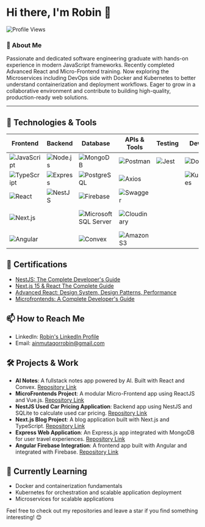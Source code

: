# Hi there, I'm Robin 👋

![Profile Views](https://komarev.com/ghpvc/?username=ainmutaqorrobin&style=flat-square)

### 🚀 About Me

Passionate and dedicated software engineering graduate with hands-on experience in modern JavaScript frameworks. Recently completed Advanced React and Micro-Frontend training. Now exploring the Microservices including DevOps side with Docker and Kubernetes to better understand containerization and deployment workflows. Eager to grow in a collaborative environment and contribute to building high-quality, production-ready web solutions.

---

## 🔧 Technologies & Tools

| Frontend | Backend | Database | APIs & Tools | Testing | DevOps | IDEs & VCS |
|----------|---------|----------|--------------|---------|--------|------------|
| ![JavaScript](https://img.shields.io/badge/-JavaScript-F7DF1E?style=flat-square&logo=javascript&logoColor=black) | ![Node.js](https://img.shields.io/badge/-Node.js-339933?style=flat-square&logo=node.js&logoColor=white) | ![MongoDB](https://img.shields.io/badge/-MongoDB-47A248?style=flat-square&logo=mongodb&logoColor=white) | ![Postman](https://img.shields.io/badge/-Postman-FF6C37?style=flat-square&logo=postman&logoColor=white) | ![Jest](https://img.shields.io/badge/-Jest-C21325?style=flat-square&logo=jest&logoColor=white) | ![Docker](https://img.shields.io/badge/-Docker-2496ED?style=flat-square&logo=docker&logoColor=white) | ![VS Code](https://img.shields.io/badge/-VS%20Code-007ACC?style=flat-square&logo=visual-studio-code&logoColor=white) |
| ![TypeScript](https://img.shields.io/badge/-TypeScript-007ACC?style=flat-square&logo=typescript&logoColor=black) | ![Express](https://img.shields.io/badge/-Express-000000?style=flat-square&logo=express&logoColor=white) | ![PostgreSQL](https://img.shields.io/badge/-PostgreSQL-336791?style=flat-square&logo=postgresql&logoColor=white) | ![Axios](https://img.shields.io/badge/-Axios-5A29E4?style=flat-square&logo=axios&logoColor=white) |  | ![Kubernetes](https://img.shields.io/badge/-Kubernetes-326CE5?style=flat-square&logo=kubernetes&logoColor=white) | ![GitHub](https://img.shields.io/badge/-GitHub-181717?style=flat-square&logo=github&logoColor=white) |
| ![React](https://img.shields.io/badge/-React-61DAFB?style=flat-square&logo=react&logoColor=black) | ![NestJS](https://img.shields.io/badge/-NestJS-E0234E?style=flat-square&logo=nestjs&logoColor=white) | ![Firebase](https://img.shields.io/badge/-Firebase-FFCA28?style=flat-square&logo=firebase&logoColor=black) | ![Swagger](https://img.shields.io/badge/-Swagger-85EA2D?style=flat-square&logo=swagger&logoColor=black) |  |  | ![GitLab](https://img.shields.io/badge/-GitLab-FCA121?style=flat-square&logo=gitlab&logoColor=white) |
| ![Next.js](https://img.shields.io/badge/-Next.js-000000?style=flat-square&logo=nextdotjs&logoColor=white) |  | ![Microsoft SQL Server](https://img.shields.io/badge/-Microsoft%20SQL%20Server-CC2927?style=flat-square&logo=microsoft-sql-server&logoColor=white) | ![Cloudinary](https://img.shields.io/badge/-Cloudinary-0078FF?style=flat-square&logo=cloudinary&logoColor=white) |  |  | ![Visual Studio](https://img.shields.io/badge/-Visual%20Studio-5C2D91?style=flat-square&logo=visual-studio&logoColor=white) |
| ![Angular](https://img.shields.io/badge/-Angular-DD0031?style=flat-square&logo=angular&logoColor=white) |  | ![Convex](https://img.shields.io/badge/-Convex-4B0082?style=flat-square&logo=) | ![Amazon S3](https://img.shields.io/badge/-Amazon%20S3-569A31?style=flat-square&logo=amazon-s3&logoColor=white) |  |  |  |



## 📜 Certifications

- [NestJS: The Complete Developer's Guide](https://www.udemy.com/certificate/UC-1dbc51cf-38bc-4752-a79f-0973d6c22415)
- [Next.js 15 & React The Complete Guide](https://www.udemy.com/certificate/UC-efd6ac07-5dd9-4229-bad5-19f16e45e514/)
- [Advanced React: Design System, Design Patterns, Performance](https://www.udemy.com/certificate/UC-d1d9c4e2-30e9-4b6a-a37e-7e79e4be7498/)
- [Microfrontends: A Complete Developer's Guide](https://www.udemy.com/certificate/UC-dfa21e9b-1444-4ce4-b434-b4023c2805f1/)


## 📫 How to Reach Me

- LinkedIn: [Robin's LinkedIn Profile](https://www.linkedin.com/in/ainmutaqorrobin/)
- Email: [ainmutaqorrobin@gmail.com](mailto:ainmutaqorrobin@gmail.com)



## 🛠️ Projects & Work

- **AI Notes**: A fullstack notes app powered by AI. Built with React and Convex. [Repository Link](https://github.com/ainmutaqorrobin/AI-notes)
- **MicroFrontends Project**: A modular Micro-Frontend app using ReactJS and Vue.js. [Repository Link](https://github.com/ainmutaqorrobin/microproject)
- **NestJS Used Car Pricing Application**: Backend app using NestJS and SQLite to calculate used car pricing. [Repository Link](https://github.com/ainmutaqorrobin/used-car-pricing)
- **Next.js Blog Project**: A blog application built with Next.js and TypeScript. [Repository Link](https://github.com/ainmutaqorrobin/nextBlog)
- **Express Web Application**: An Express.js app integrated with MongoDB for user travel experiences. [Repository Link](https://github.com/ainmutaqorrobin/expressProject)
- **Angular Firebase Integration**: A frontend app built with Angular and integrated with Firebase. [Repository Link](https://github.com/ainmutaqorrobin/RecipeShop)


## 🌱 Currently Learning

- Docker and containerization fundamentals
- Kubernetes for orchestration and scalable application deployment
- Microservices for scalable applications

Feel free to check out my repositories and leave a star if you find something interesting! 😊
